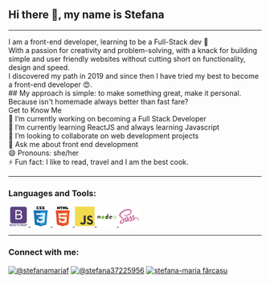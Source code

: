 ## Hi there 👋, my name is Stefana
<hr>
I am a front-end developer, learning to be a Full-Stack dev 💪
<br>
With a passion for creativity and problem-solving, with a knack for building simple and user friendly websites without cutting short on functionality, design and speed.
<br>
I discovered my path in 2019 and since then I have tried my best to become a front-end developer 😍.
<br>
## My approach is simple: to make something great, make it personal. Because isn't homemade always better than fast fare? 
<br>
Get to Know Me
<br>
🔭 I’m currently working on becoming a Full Stack Developer
<br>
🌱 I’m currently learning ReactJS and always learning Javascript
<br>
👯 I’m looking to collaborate on web development projects
<br>
💬 Ask me about front end development
<br>
😄 Pronouns: she/her
<br>
⚡ Fun fact: I like to read, travel and I am the best cook.
<br>
<hr>
<h3 align="left">Languages and Tools:</h3>
<p align="left"> <a href="https://getbootstrap.com" target="_blank"> <img src="https://raw.githubusercontent.com/devicons/devicon/master/icons/bootstrap/bootstrap-plain-wordmark.svg" alt="bootstrap" width="40" height="40"/> </a> <a href="https://www.w3schools.com/css/" target="_blank"> <img src="https://raw.githubusercontent.com/devicons/devicon/master/icons/css3/css3-original-wordmark.svg" alt="css3" width="40" height="40"/> </a> <a href="https://www.w3.org/html/" target="_blank"> <img src="https://raw.githubusercontent.com/devicons/devicon/master/icons/html5/html5-original-wordmark.svg" alt="html5" width="40" height="40"/> </a> <a href="https://developer.mozilla.org/en-US/docs/Web/JavaScript" target="_blank"> <img src="https://raw.githubusercontent.com/devicons/devicon/master/icons/javascript/javascript-original.svg" alt="javascript" width="40" height="40"/> </a> <a href="https://nodejs.org" target="_blank"> <img src="https://raw.githubusercontent.com/devicons/devicon/master/icons/nodejs/nodejs-original-wordmark.svg" alt="nodejs" width="40" height="40"/> </a> <a href="https://sass-lang.com" target="_blank"> <img src="https://raw.githubusercontent.com/devicons/devicon/master/icons/sass/sass-original.svg" alt="sass" width="40" height="40"/> </a> </p>
<hr>

<h3 align="left">Connect with me:</h3>
<p align="left">
<a href="https://codepen.io/@stefanamariaf" target="blank"><img align="center" src="https://raw.githubusercontent.com/rahuldkjain/github-profile-readme-generator/master/src/images/icons/Social/codepen.svg" alt="@stefanamariaf" height="30" width="40" /></a>
<a href="https://twitter.com/@stefana37225956" target="blank"><img align="center" src="https://raw.githubusercontent.com/rahuldkjain/github-profile-readme-generator/master/src/images/icons/Social/twitter.svg" alt="@stefana37225956" height="30" width="40" /></a>
<a href="https://linkedin.com/in/ștefana-maria fărcașu" target="blank"><img align="center" src="https://raw.githubusercontent.com/rahuldkjain/github-profile-readme-generator/master/src/images/icons/Social/linked-in-alt.svg" alt="ștefana-maria fărcașu" height="30" width="40" /></a>
</p>


